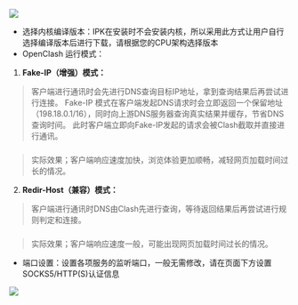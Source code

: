 ![](https://github.com/vernesong/OpenClash/raw/master/img/set1.png)
* 选择内核编译版本：IPK在安装时不会安装内核，所以采用此方式让用户自行选择编译版本后进行下载，请根据您的CPU架构选择版本
* OpenClash 运行模式：
 1. **Fake-IP（增强）模式：**
> 客户端进行通讯时会先进行DNS查询目标IP地址，拿到查询结果后再尝试进行连接。
> Fake-IP 模式在客户端发起DNS请求时会立即返回一个保留地址（198.18.0.1/16），同时向上游DNS服务器查询真实结果并缓存，节省DNS查询时间。
> 此时客户端立即向Fake-IP发起的请求会被Clash截取并直接进行通讯。
###
> 实际效果；客户端响应速度加快，浏览体验更加顺畅，减轻网页加载时间过长的情况。
 2. **Redir-Host（兼容）模式：**
> 客户端进行通讯时DNS由Clash先进行查询，等待返回结果后再尝试进行规则判定和连接。
###
> 实际效果；客户端响应速度一般，可能出现网页加载时间过长的情况。

* 端口设置：设置各项服务的监听端口，一般无需修改，请在页面下方设置SOCKS5/HTTP(S)认证信息

![](https://github.com/vernesong/OpenClash/raw/master/img/set10.png)